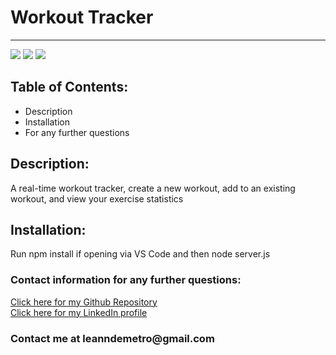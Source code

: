 <!DOCTYPE html>
<html lang= "en">
<head>
<meta charset="UTF-8" />
<meta name="viewport" content="width=device-width, initial-scale=1.0">
<h1>Workout Tracker</h1>
<hr>
</head>
<body>
<img src="https://i.imgur.com/qb7op61.jpg">
<img src="https://i.imgur.com/QIJ9Da1.jpg">
<img src="https://i.imgur.com/3A5V3AB.jpg">


<h2>Table of Contents:</h2>
    
<ul>
<li>Description</li>
<li>Installation</li>
<li>For any further questions</li>
</ul>   

<h2>Description:</h2>
<p>A real-time workout tracker, create a new workout, add to an existing workout, and view your exercise statistics</p>

<h2>Installation:</h2>
<p>Run npm install if opening via VS Code and then node server.js</p>
    
<h3>Contact information for any further questions:</h3>
     
<a href="https://github.com/leanndemetro/workoutTracker"> Click here for my Github Repository </a>
<br>
<a href="https://www.linkedin.com/in/alyssa-de-metro-59abba1b0/"> Click here for my LinkedIn profile </a>

<h3>Contact me at leanndemetro@gmail.com</h3>
</body> 
</html>